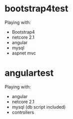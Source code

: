 # bootstrap4test
Playing with: 
* Bootstrap4
* netcore 2.1
* angular
* mysql
* aspnet mvc

# angulartest
Playing with:
* angular
* netcore 2.1
* mysql (db script included)
* controllers
